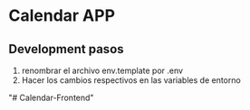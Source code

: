 # Calendar APP




## Development pasos


1. renombrar el archivo env.template por .env
2. Hacer los cambios respectivos en las variables de entorno



"# Calendar-Frontend" 
